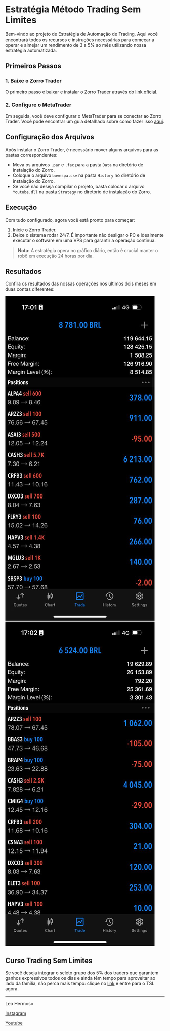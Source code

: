 # Estratégia Método Trading Sem Limites

Bem-vindo ao projeto de Estratégia de Automação de Trading. Aqui você encontrará todos os recursos e instruções necessárias para começar a operar e almejar um rendimento de 3 a 5% ao mês utilizando nossa estratégia automatizada.

## Primeiros Passos

### 1. Baixe o Zorro Trader

O primeiro passo é baixar e instalar o Zorro Trader através do [link oficial](https://zorro-project.com/download.php).

### 2. Configure o MetaTrader

Em seguida, você deve configurar o MetaTrader para se conectar ao Zorro Trader. Você pode encontrar um guia detalhado sobre como fazer isso [aqui](https://zorro-project.com/manual/en/mt4plugin.htm).

## Configuração dos Arquivos

Após instalar o Zorro Trader, é necessário mover alguns arquivos para as pastas correspondentes:

- Mova os arquivos `.par` e `.fac` para a pasta `Data` na diretório de instalação do Zorro.
- Coloque o arquivo `bovespa.csv` na pasta `History` no diretório de instalação do Zorro.
- Se você não deseja compilar o projeto, basta colocar o arquivo `Youtube.dll` na pasta `Strategy` no diretório de instalação do Zorro.

## Execução

Com tudo configurado, agora você está pronto para começar:

1. Inicie o Zorro Trader.
2. Deixe o sistema rodar 24/7. É importante não desligar o PC e idealmente executar o software em uma VPS para garantir a operação contínua.

> **Nota:** A estratégia opera no gráfico diário, então é crucial manter o robô em execução 24 horas por dia.

## Resultados

Confira os resultados das nossas operações nos últimos dois meses em duas contas diferentes:

![Imagem 1](Resultados/1.jpeg)
![Imagem 2](Resultados/2.jpeg)



## Curso Trading Sem Limites

Se você deseja integrar o seleto grupo dos 5% dos traders que garantem ganhos expressivos todos os dias e ainda têm tempo para aproveitar ao lado da família, não perca mais tempo: clique no [link](https://www.leohermoso.com.br/) e entre para o TSL agora.

---

Leo Hermoso

[Instagram](https://www.instagram.com/leoohermoso/)

[Youtube](https://www.youtube.com/@leohermoso)
